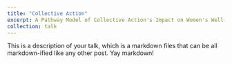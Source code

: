 ```yaml
---
title: "Collective Action"
excerpt: A Pathway Model of Collective Action's Impact on Women's Well-Being<br/><img src='/images/capic.jpg' style="width:400px;">
collection: talk
---
```


This is a description of your talk, which is a markdown files that can be all markdown-ified like any other post. Yay markdown!
